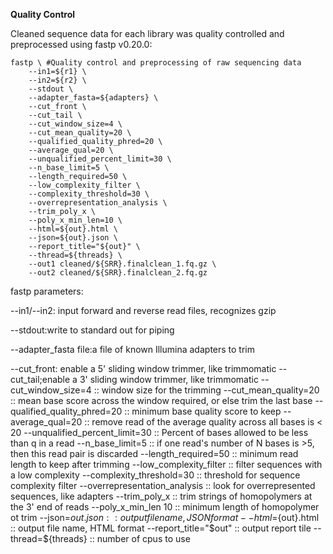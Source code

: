 **Quality Control**

Cleaned sequence data for each library was quality controlled and preprocessed using fastp v0.20.0:
```
fastp \ #Quality control and preprocessing of raw sequencing data  
    --in1=${r1} \ 
    --in2=${r2} \ 
    --stdout \ 
    --adapter_fasta=${adapters} \ 
    --cut_front \ 
    --cut_tail \ 
    --cut_window_size=4 \ 
    --cut_mean_quality=20 \ 
    --qualified_quality_phred=20 \ 
    --average_qual=20 \ 
    --unqualified_percent_limit=30 \ 
    --n_base_limit=5 \ 
    --length_required=50 \ 
    --low_complexity_filter \ 
    --complexity_threshold=30 \ 
    --overrepresentation_analysis \ 
    --trim_poly_x \ 
    --poly_x_min_len=10 \ 
    --html=${out}.html \ 
    --json=${out}.json \ 
    --report_title="${out}" \ 
    --thread=${threads} \ 
    --out1 cleaned/${SRR}.finalclean_1.fq.gz \ 
    --out2 cleaned/${SRR}.finalclean_2.fq.gz
```
fastp parameters: 

--in1/--in2: input forward and reverse read files, recognizes gzip

--stdout:write to standard out for piping

--adapter_fasta file:a file of known Illumina adapters to trim

--cut_front: enable a 5' sliding window trimmer, like trimmomatic
--cut_tail;enable a 3' sliding window trimmer, like trimmomatic
--cut_window_size=4 :: window size for the trimming
--cut_mean_quality=20 :: mean base score across the window required, or else trim the last base
--qualified_quality_phred=20 :: minimum base quality score to keep
--average_qual=20 :: remove read of the average quality across all bases is < 20
--unqualified_percent_limit=30 :: Percent of bases allowed to be less than q in a read
--n_base_limit=5 :: if one read's number of N bases is >5, then this read pair is discarded
--length_required=50 :: minimum read length to keep after trimming
--low_complexity_filter :: filter sequences with a low complexity
--complexity_threshold=30 :: threshold for sequence complexity filter
--overrepresentation_analysis :: look for overrepresented sequences, like adapters
--trim_poly_x :: trim strings of homopolymers at the 3' end of reads
--poly_x_min_len 10 :: minimum length of homopolymer ot trim
--json=${out}.json :: output file name, JSON format
--html=${out}.html :: output file name, HTML format
--report_title="$out" :: output report tile
--thread=${threads} :: number of cpus to use
